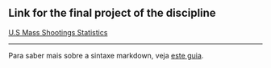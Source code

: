 ## Link for the final project of the discipline

[U.S Mass Shootings Statistics](TrabalhoFinal/index.html)<br>

---

Para saber mais sobre a sintaxe markdown, veja [este guia](https://guides.github.com/features/mastering-markdown/).
